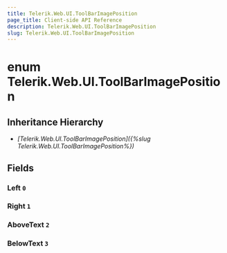 ```yaml
---
title: Telerik.Web.UI.ToolBarImagePosition
page_title: Client-side API Reference
description: Telerik.Web.UI.ToolBarImagePosition
slug: Telerik.Web.UI.ToolBarImagePosition
---
```


# enum Telerik.Web.UI.ToolBarImagePosition

## Inheritance Hierarchy

* *[Telerik.Web.UI.ToolBarImagePosition]({%slug Telerik.Web.UI.ToolBarImagePosition%})*

## Fields

### Left `0`

### Right `1`

### AboveText `2`

### BelowText `3`


